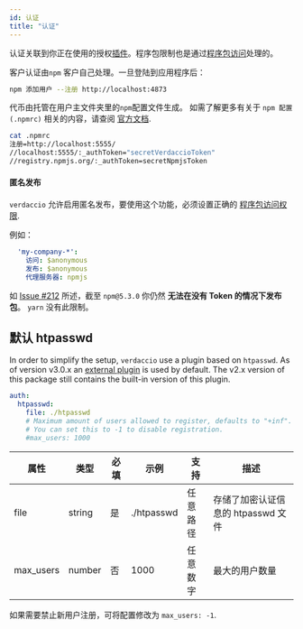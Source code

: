```yaml
---
id: 认证
title: "认证"
---
```

认证关联到你正在使用的授权[插件](plugins.md)。程序包限制也是通过[程序包访问](packages.md)处理的。

客户认证由`npm` 客户自己处理。一旦登陆到应用程序后：

```bash
npm 添加用户 --注册 http://localhost:4873
```

代币由托管在用户主文件夹里的`npm`配置文件生成。 如需了解更多有关于 `npm 配置 (.npmrc)` 相关的内容，请查阅 [官方文档](https://docs.npmjs.com/files/npmrc).

```bash
cat .npmrc
注册=http://localhost:5555/
//localhost:5555/:_authToken="secretVerdaccioToken"
//registry.npmjs.org/:_authToken=secretNpmjsToken
```

#### 匿名发布

`verdaccio` 允许启用匿名发布，要使用这个功能，必须设置正确的 [程序包访问权限](packages.md).

例如：

```yaml
  'my-company-*':
    访问: $anonymous
    发布: $anonymous
    代理服务器: npmjs
```

如 [Issue #212](https://github.com/verdaccio/verdaccio/issues/212#issuecomment-308578500) 所述，截至 `npm@5.3.0` 你仍然 **无法在没有 Token 的情况下发布包**。 `yarn` 没有此限制。

## 默认 htpasswd

In order to simplify the setup, `verdaccio` use a plugin based on `htpasswd`. As of version v3.0.x an [external plugin](https://github.com/verdaccio/verdaccio-htpasswd) is used by default. The v2.x version of this package still contains the built-in version of this plugin.

```yaml
auth:
  htpasswd:
    file: ./htpasswd
    # Maximum amount of users allowed to register, defaults to "+inf".
    # You can set this to -1 to disable registration.
    #max_users: 1000
```

| 属性        | 类型     | 必填 | 示例         | 支持   | 描述                     |
| --------- | ------ | -- | ---------- | ---- | ---------------------- |
| file      | string | 是  | ./htpasswd | 任意路径 | 存储了加密认证信息的 htpasswd 文件 |
| max_users | number | 否  | 1000       | 任意数字 | 最大的用户数量                |

如果需要禁止新用户注册，可将配置修改为 `max_users: -1`.